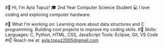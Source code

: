 #👋 Hi, I'm Ayla Topuz!
🎓 2nd Year Computer Science Student
💻 I love coding and exploring computer hardware.

#🌟 What I'm working on:
Learning more about data structures and C programming.
Building cool projects to improve my coding skills.
#🔧 Skills:
Languages: C, Python, HTML, CSS, JavaScript
Tools: Eclipse, Git, VS Code
#📫 Reach me at:
ayla.topuz2005@gmail.com

